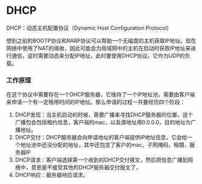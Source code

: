 # DHCP

DHCP：动态主机配置协议（Dynamic Host Configuration Protocol）

想到之前的BOOTP协议和RARP协议可以帮助一个无磁盘的主机获取IP地址。现在网络中使用了NAT的缘故，因此可能会为局域网中的主机在启动时获取IP地址来进行通信，这时需要动态来分配IP地址，此时要使用DHCP协议。它作为UDP的负载。

### 工作原理

在这个协议中需要存在一个DHCP服务器，它维持了一个IP地址池，需要由客户端来申请一个有一定租用时间的IP地址。那么申请的过程一共要经历四个阶段：

1. DHCP发现：当主机启动的时候，需要广播来寻找DHCP服务器的位置，这个广播包会包括租约信息，客户端的mac，以及源地址用0.0.0.0，目的地址为广播地址。
2. DHCP交付：DHCP服务器会向申请地址的客户端提供IP地址信息，它会给一个地址池中还没分配的地址，其中还包含了客户的mac，子网掩码，租期，服务器IP
3. DHCP请求：客户端选择第一个收到的DHCP交付报文，然后把信息广播到网络中，意思是不接受其他的DHCP服务器交付报文了，
4. DHCP响应：服务器响应请求。

